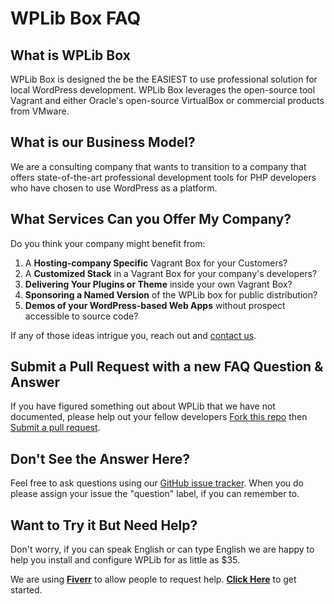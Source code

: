 # WPLib Box FAQ

## What is WPLib Box
WPLib Box is designed the be the EASIEST to use professional solution for local WordPress 
development. WPLib Box leverages the open-source tool Vagrant and either Oracle's open-source 
VirtualBox or commercial products from VMware. 

## What is our Business Model?
We are a consulting company that wants to transition to a company that offers state-of-the-art 
professional development tools for PHP developers who have chosen to use WordPress as a platform. 

## What Services Can you Offer My Company?
Do you think your company might benefit from:

1. A **Hosting-company Specific** Vagrant Box for your Customers?
2. A **Customized Stack** in a Vagrant Box for your company's developers? 
4. **Delivering Your Plugins or Theme** inside your own Vagrant Box?
3. **Sponsoring a Named Version** of the WPLib box for public distribution?
5. **Demos of your WordPress-based Web Apps** without prospect accessible to source code? 

If any of those ideas intrigue you, reach out and [contact us](mailto:team@wplib.com).  

## Submit a Pull Request with a new FAQ Question & Answer
If you have figured something out about WPLib that we have not documented, please help out your 
fellow developers [Fork this repo](https://github.com/wplib/wplib-box/compare#fork-destination-box) then 
[Submit a pull request](https://github.com/wplib/wplib-box/compare).

## Don't See the Answer Here?
Feel free to ask questions using our [GitHub issue tracker](https://github.com/wplib/wplib-box/issues/new). 
When you do please assign your issue the "question" label, if you can remember to. 

## Want to Try it But Need Help?
Don't worry, if you can speak English or can type English we are happy to help you install and configure WPLib for as little as $35.

We are using [**Fiverr**][1] to allow people to request help. [**Click Here**][1] to get started.
 
 [1]: https://www.fiverr.com/mikeschinkel/walk-you-thru-installing-a-local-stack-for-wordpress-development-on-your-machine
